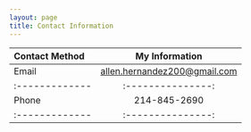 ```yaml
---
layout: page
title: Contact Information
---
```



|Contact Method| My Information |
|:-------------| :---------------:|
| Email        | allen.hernandez200@gmail.com |
|:-------------| :---------------:|
| Phone        | 214-845-2690   |
|:-------------| :---------------:|  
  
<br>
<br>
<br>


